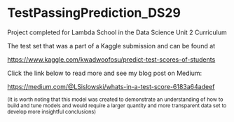 # TestPassingPrediction_DS29
Project completed for Lambda School in the Data Science Unit 2 Curriculum

The test set that was a part of a Kaggle submission and can be found at 

<https://www.kaggle.com/kwadwoofosu/predict-test-scores-of-students>

Click the link below to read more and see my blog post on Medium:

https://medium.com/@LSislowski/whats-in-a-test-score-6183a64adeef


<sub>(It is worth noting that this model was created to demonstrate an understanding of how to build and tune models and would require a larger quantity and more transparent data set to develop more insightful conclusions)</sub>
